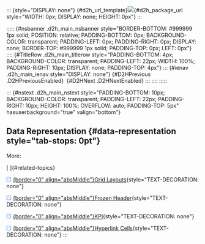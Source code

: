 ::: {style="DISPLAY: none"}
[](ms-xhelp:///?Id=d2h_url_template){#d2h_url_template}![](!package_url!){#d2h_package_url style="WIDTH: 0px; DISPLAY: none; HEIGHT: 0px"}
:::

::::: {#nsbanner .d2h_main_nsbanner style="BORDER-BOTTOM: #999999 1px solid; POSITION: relative; PADDING-BOTTOM: 0px; BACKGROUND-COLOR: transparent; PADDING-LEFT: 0px; PADDING-RIGHT: 0px; DISPLAY: none; BORDER-TOP: #999999 1px solid; PADDING-TOP: 0px; LEFT: 0px"}
:::: {#TitleRow .d2h_main_titlerow style="PADDING-BOTTOM: 4px; BACKGROUND-COLOR: transparent; PADDING-LEFT: 22px; WIDTH: 100%; PADDING-RIGHT: 10px; DISPLAY: none; PADDING-TOP: 4px"}
::: {#ienav .d2h_main_ienav style="DISPLAY: none"}
[](ms-xhelp:///?Id=e0591325-6508-4065-a711-d1e66a9a980d){#D2HPrevious .D2HPreviousEnabled}  [](ms-xhelp:///?Id=5b48144d-9d6f-4c90-b227-3bfaaed41f43){#D2HNext .D2HNextEnabled}
:::
::::
:::::

::: {#nstext .d2h_main_nstext style="PADDING-BOTTOM: 10px; BACKGROUND-COLOR: transparent; PADDING-LEFT: 22px; PADDING-RIGHT: 10px; HEIGHT: 100%; OVERFLOW: auto; PADDING-TOP: 5px" hasuserbackground="true" valign="bottom"}
## Data Representation {#data-representation style="tab-stops: 0pt"}

More:

[ ]{#related-topics}

[![](button.gif){border="0" align="absMiddle"}Grid Layouts](ms-xhelp:///?Id=5b48144d-9d6f-4c90-b227-3bfaaed41f43){style="TEXT-DECORATION: none"}

[![](button.gif){border="0" align="absMiddle"}Frozen Header](ms-xhelp:///?Id=50295758-976b-4435-95a7-3ea9b5efd65d){style="TEXT-DECORATION: none"}

[![](button.gif){border="0" align="absMiddle"}KPI](ms-xhelp:///?Id=0f0a5125-f093-47e4-8100-af59caa09328){style="TEXT-DECORATION: none"}

[![](button.gif){border="0" align="absMiddle"}Hyperlink Cells](ms-xhelp:///?Id=25def5b4-9f79-4d59-8550-125771080740){style="TEXT-DECORATION: none"}
:::

